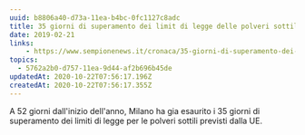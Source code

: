 ```yaml
---
uuid: b8806a40-d73a-11ea-b4bc-0fc1127c8adc
title: 35 giorni di superamento dei limit di legge delle polveri sottili
date: 2019-02-21
links:
    - https://www.sempionenews.it/cronaca/35-giorni-di-superamento-dei-limiti-di-legge-a-milano/
topics:
  - 5762a2b0-d757-11ea-9d44-af2b696b45de
updatedAt: 2020-10-22T07:56:17.196Z
createdAt: 2020-10-22T07:56:17.355Z
---
```


A 52 giorni dall'inizio dell'anno, Milano ha gia esaurito i 35 giorni di superamento dei limiti di legge per le polveri sottili previsti dalla UE.